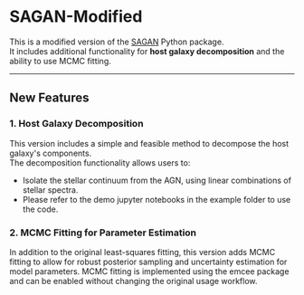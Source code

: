 # SAGAN-Modified

This is a modified version of the [SAGAN](https://github.com/jyshangguan/SAGAN/tree/main) Python package.  
It includes additional functionality for **host galaxy decomposition** and the ability to use MCMC fitting.

---

## New Features
### 1. Host Galaxy Decomposition
This version includes a simple and feasible method to decompose the host galaxy's components.  
The decomposition functionality allows users to:
- Isolate the stellar continuum from the AGN, using linear combinations of stellar spectra.
- Please refer to the demo jupyter notebooks in the example folder to use the code.
### 2. MCMC Fitting for Parameter Estimation
In addition to the original least-squares fitting, this version adds MCMC fitting to allow for robust posterior sampling and uncertainty estimation for model parameters.
MCMC fitting is implemented using the emcee package and can be enabled without changing the original usage workflow.

